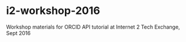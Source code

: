 # i2-workshop-2016
Workshop materials for ORCID API tutorial at Internet 2 Tech Exchange, Sept 2016 
